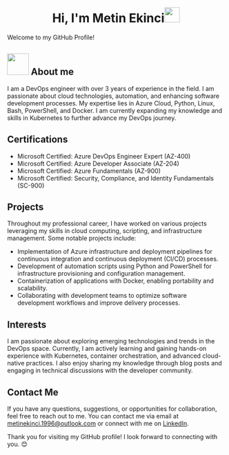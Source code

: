 <h1 align="center">Hi, I'm Metin Ekinci<img src="https://media.giphy.com/media/hvRJCLFzcasrR4ia7z/giphy.gif" width="35"></h1>
Welcome to my GitHub Profile!

## <picture><img src = "https://github.com/7oSkaaa/7oSkaaa/blob/main/Images/about_me.gif?raw=true" width = 50px></picture> About me
I am a DevOps engineer with over 3 years of experience in the field. I am passionate about cloud technologies, automation, and enhancing software development processes. My expertise lies in Azure Cloud, Python, Linux, Bash, PowerShell, and Docker. I am currently expanding my knowledge and skills in Kubernetes to further advance my DevOps journey.

## Certifications
- Microsoft Certified: Azure DevOps Engineer Expert (AZ-400)
- Microsoft Certified: Azure Developer Associate (AZ-204)
- Microsoft Certified: Azure Fundamentals (AZ-900)
- Microsoft Certified: Security, Compliance, and Identity Fundamentals (SC-900)

## Projects
Throughout my professional career, I have worked on various projects leveraging my skills in cloud computing, scripting, and infrastructure management. Some notable projects include:
  - Implementation of Azure infrastructure and deployment pipelines for continuous integration and continuous deployment (CI/CD) processes.
  - Development of automation scripts using Python and PowerShell for infrastructure provisioning and configuration management.
  - Containerization of applications with Docker, enabling portability and scalability.
  - Collaborating with development teams to optimize software development workflows and improve delivery processes.

## Interests
I am passionate about exploring emerging technologies and trends in the DevOps space. Currently, I am actively learning and gaining hands-on experience with Kubernetes, container orchestration, and advanced cloud-native practices. I also enjoy sharing my knowledge through blog posts and engaging in technical discussions with the developer community.

## Contact Me
If you have any questions, suggestions, or opportunities for collaboration, feel free to reach out to me. You can contact me via email at metinekinci.1996@outlook.com or connect with me on [LinkedIn](https://www.linkedin.com/in/metinekinci).

 

Thank you for visiting my GitHub profile! I look forward to connecting with you. 😊
<!---
metinekinci/metinekinci is a ✨ special ✨ repository because its `README.md` (this file) appears on your GitHub profile.
You can click the Preview link to take a look at your changes.
--->
